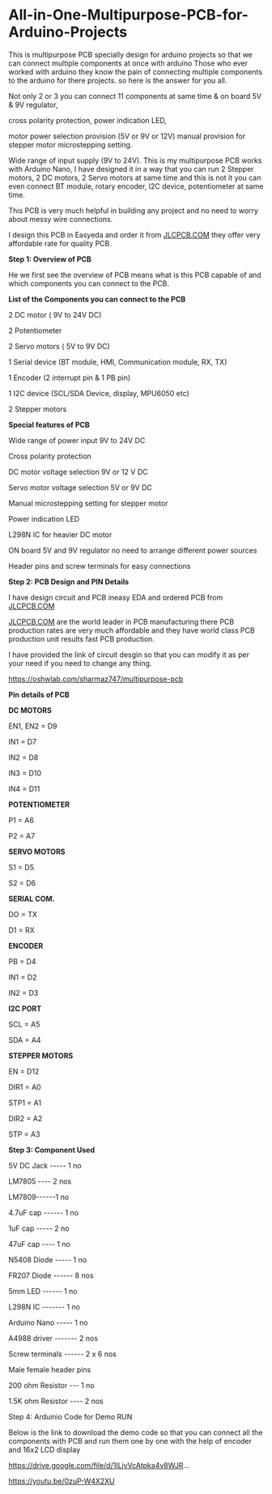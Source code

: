 # All-in-One-Multipurpose-PCB-for-Arduino-Projects
This is multipurpose PCB specially design for arduino projects so that we can connect multiple components at once with arduino
Those who ever worked with arduino they know the pain of connecting multiple components to the arduino for there projects. so here is the answer for you all.

Not only 2 or 3 you can connect 11 components at same time & on board 5V & 9V regulator,

cross polarity protection, power indication LED,

motor power selection provision (5V or 9V or 12V) manual provision for stepper motor microstepping setting.

Wide range of input supply (9V to 24V). This is my multipurpose PCB works with Arduino Nano, I have designed it in a way that you can run 2 Stepper motors, 2 DC motors, 2 Servo motors at same time and this is not it you can even connect BT module, rotary encoder, I2C device, potentiometer at same time.

This PCB is very much helpful in building any project and no need to worry about messy wire connections.

I design this PCB in Easyeda and order it from [JLCPCB.COM](url) they offer very affordable rate for quality PCB.

**Step 1: Overview of PCB**


He we first see the overview of PCB means what is this PCB capable of and which components you can connect to the PCB.

**List of the Components you can connect to the PCB**

2 DC motor ( 9V to 24V DC)


2 Potentiometer


2 Servo motors ( 5V to 9V DC)


1 Serial device (BT module, HMI, Communication module, RX, TX)


1 Encoder (2 interrupt pin & 1 PB pin)


1 I2C device (SCL/SDA Device, display, MPU6050 etc)


2 Stepper motors


**Special features of PCB**

Wide range of power input 9V to 24V DC


Cross polarity protection


DC motor voltage selection 9V or 12 V DC


Servo motor voltage selection 5V or 9V DC


Manual microstepping setting for stepper motor


Power indication LED


L298N IC for heavier DC motor


ON board 5V and 9V regulator no need to arrange different power sources


Header pins and screw terminals for easy connections


**Step 2: PCB Design and PIN Details**


I have design circuit and PCB ineasy EDA and ordered PCB from [JLCPCB.COM](url)




[JLCPCB.COM](url) are the world leader in PCB manufacturing there PCB production rates are very much affordable and they have world class PCB production unit results fast PCB production.

I have provided the link of circuit desgin so that you can modify it as per your need if you need to change any thing.

https://oshwlab.com/sharmaz747/multipurpose-pcb

**Pin details of PCB**

**DC MOTORS**

EN1, EN2 = D9


IN1 = D7


IN2 = D8


IN3 = D10


IN4 = D11


**POTENTIOMETER**



P1 = A6


P2 = A7


**SERVO MOTORS**



S1 = D5


S2 = D6


**SERIAL COM.**



DO = TX


D1 = RX


**ENCODER**



PB = D4


IN1 = D2


IN2 = D3


**I2C PORT**



SCL = A5


SDA = A4


**STEPPER MOTORS**



EN = D12


DIR1 = A0


STP1 = A1


DIR2 = A2


STP = A3


**Step 3: Component Used**


5V DC Jack ----- 1 no


LM7805 ---- 2 nos


LM7809------1 no


4.7uF cap ------ 1 no


1uF cap ----- 2 no


47uF cap ---- 1 no


N5408 Diode ----- 1 no


FR207 Diode ------ 8 nos


5mm LED ------ 1 no


L298N IC ------- 1 no


Arduino Nano ----- 1 no


A4988 driver ------- 2 nos


Screw terminals ------ 2 x 6 nos


Male female header pins


200 ohm Resistor --- 1 no


1.5K ohm Resistor ---- 2 nos


Step 4: Arduinio Code for Demo RUN


Below is the link to download the demo code so that you can connect all the components with PCB and run them one by one with the help of encoder and 16x2 LCD display



https://drive.google.com/file/d/1ILjvVcAtpka4v8WJR...


https://youtu.be/0zuP-W4X2XU
